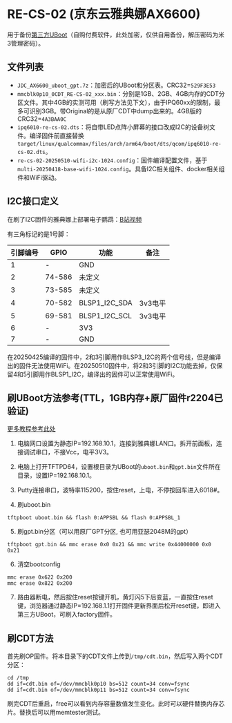 # RE-CS-02 (京东云雅典娜AX6600)

用于备份[第三方UBoot](https://mbd.pub/o/bread/mbd-ZpeWlZts)（自购付费软件，此处加密，仅供自用备份，解压密码为米3管理密码）。

## 文件列表

- `JDC_AX6600_uboot_gpt.7z`：加密后的UBoot和分区表。CRC32=`529F3E53`
- `mmcblk0p10_0CDT_RE-CS-02_xxx.bin`：分别是1GB、2GB、4GB内存的CDT分区文件。其中4GB的实测可用（刷写方法见下文），由于IPQ60xx的限制，最多可识别3GB。带Original的是从原厂CDT中dump出来的。4GB版的CRC32=`4A3BAA0C`
- `ipq6010-re-cs-02.dts`：将自带LED点阵小屏幕的接口改成I2C的设备树文件。编译固件前直接替换`target/linux/qualcommax/files/arch/arm64/boot/dts/qcom/ipq6010-re-cs-02.dts`。
- `re-cs-02-20250510-wifi-i2c-1024.config`：固件编译配置文件，基于`multi-20250418-base-wifi-1024.config`。具备I2C相关组件、docker相关组件和WiFi驱动。

## I2C接口定义

在刷了I2C固件的雅典娜上部署电子鹦鹉：[B站视频](https://www.bilibili.com/video/BV1mhVzzrEJf)

有三角标记的是1号脚：

|引脚编号|GPIO|功能|备注|
|----------|------|------|----|
|1|-|GND||
|2|74-586|未定义||
|3|73-585|未定义||
|4|70-582|BLSP1_I2C_SDA|3v3电平|
|5|69-581|BLSP1_I2C_SCL|3v3电平|
|6|-|3V3||
|7|-|GND||

在20250425编译的固件中，2和3引脚用作BLSP3_I2C的两个信号线，但是编译出的固件无法使用WiFi。在20250510固件中，将2和3引脚的I2C功能去掉，仅保留4和5引脚用作BLSP1_I2C，编译出的固件可以正常使用WiFi。

## 刷UBoot方法参考(TTL，1GB内存+原厂固件r2204已验证)

[更多教程参考此处](https://github.com/lgs2007m/Actions-OpenWrt/releases)

1. 电脑网口设置为静态IP=192.168.10.1，连接到雅典娜LAN口。拆开前面板，连接调试串口，不接Vcc，电平3V3。

2. 电脑上打开TFTPD64，设置根目录为UBoot的`uboot.bin`和`gpt.bin`文件所在目录，设置IP=192.168.10.1。

3. Putty连接串口，波特率115200，按住reset，上电，不停按回车进入6018#。

4. 刷uboot.bin

```
tftpboot uboot.bin && flash 0:APPSBL && flash 0:APPSBL_1
```

5. 刷gpt.bin分区（可以用原厂GPT分区, 也可用亚瑟2048M的gpt）

```
tftpboot gpt.bin && mmc erase 0x0 0x21 && mmc write 0x44000000 0x0 0x21
```

6. 清空bootconfig

```
mmc erase 0x622 0x200
mmc erase 0x822 0x200
```

7. 路由器断电，然后按住reset按键开机，黄灯闪5下后变蓝，一直按住reset键，浏览器通过静态IP=192.168.1.1打开固件更新界面后松开reset键，即进入第三方UBoot，可刷入factory固件。

## 刷CDT方法

首先刷OP固件。将本目录下的CDT文件上传到`/tmp/cdt.bin`，然后写入两个CDT分区：

```
cd /tmp
dd if=cdt.bin of=/dev/mmcblk0p10 bs=512 count=34 conv=fsync
dd if=cdt.bin of=/dev/mmcblk0p11 bs=512 count=34 conv=fsync
```

刷完CDT后重启，free可以看到内存容量数值发生变化。此时可以硬件替换内存芯片。替换后可以用memtester测试。
